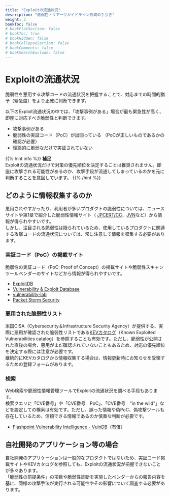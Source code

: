 ```yaml
---
title: "Exploitの流通状況"
description: "脆弱性トリアージガイドライン作成の手引き"
weight: 3
bookToc: false
# bookFlatSection: false
# bookToc: true
# bookHidden: false
# bookCollapseSection: false
# bookComments: false
# bookSearchExclude: false
---
```


# Exploitの流通状況
脆弱性を悪用する攻撃コードの流通状況を把握することで、対応までの時間的猶予（緊急度）をより正確に判断できます。

以下のExploit流通状況の中では、「攻撃事例がある」場合が最も緊急性が高く、即座に対応すべき脆弱性と判断できます。

- 攻撃事例がある
- 脆弱性の実証コード（PoC）が出回っている
（PoCが正しいものであるかの確認が必要）
- 理論的に脆弱なだけで実証されていない

{{% hint info %}}
**補足**  
Exploitの流通状況だけで対策の優先順位を決定することは推奨されません。即座に攻撃される可能性があるのか、攻撃手段が流通してしまっているのかを元に判断することを意図しています。
{{% /hint %}}

## どのように情報収集するのか
悪用されやすかったり、利用者が多いプロダクトの脆弱性については、ニュースサイトや第1章で紹介した脆弱性情報サイト（ [JPCERT/CC](https://www.jpcert.or.jp/)、[JVN](https://jvn.jp/)など）から情報が得られやすいです。  
しかし、注目される脆弱性は限られているため、使用しているプロダクトに関連する攻撃コードの流通状況については、常に注意して情報を収集する必要があります。

### 実証コード（PoC）の掲載サイト  

脆弱性の実証コード（PoC: Proof of Concept）の掲載サイトや脆弱性スキャンツールベンダーのサイトなどから情報が得られやすいです。

- [ExploitDB](https://www.exploit-db.com/)
- [Vulnerability & Exploit Database](https://www.rapid7.com/db/?q=&type=metasploit)
- [vulnerability-lab](https://www.vulnerability-lab.com/index.php)
- [Packet Storm Security](https://packetstormsecurity.com/files/tags/exploit/)

### 悪用された脆弱性リスト  

米国CISA（Cybersecurity＆Infrastructure Security Agency）が提供する、実際に悪用が確認された脆弱性リストである[KEVカタログ](https://www.cisa.gov/known-exploited-vulnerabilities-catalog)（Known Exploited Vulnerabilities catalog）を参照することも有効です。ただし、脆弱性が公開された直後の場合、悪用がまだ確認されていないこともあるため、対応の優先順位を決定する際には注意が必要です。  
継続的にKEVカタログから情報収集する場合は、情報更新時にお知らせを受領するための登録フォームがあります。
    
### 検索  

Web検索や脆弱性情報管理ツールでExploitの流通状況を調べる手段もあります。  
検索クエリに「CVE番号」や「CVE番号　PoC」、「CVE番号　"in the wild"」などを設定しての検索は有効です。ただし、誤った情報や偽PoC、偽攻撃ツールも存在しているため、信頼できる情報であるのか慎重な判断が必要です。

-  [Flashpoint Vulnerability Intelligence \- VulnDB](https://flashpoint.io/ignite/vulnerability-intelligence/)（有償）

## 自社開発のアプリケーション等の場合
自社開発のアプリケーションは一般的なプロダクトではないため、実証コード掲載サイトやKEVカタログを参照しても、Exploitの流通状況が把握できないことが多々あります。  
「脆弱性の前提条件」の項目や脆弱性診断を実施したベンダーからの報告内容を基に、同様の攻撃手法が実行される可能性やその影響について調査する必要があります。